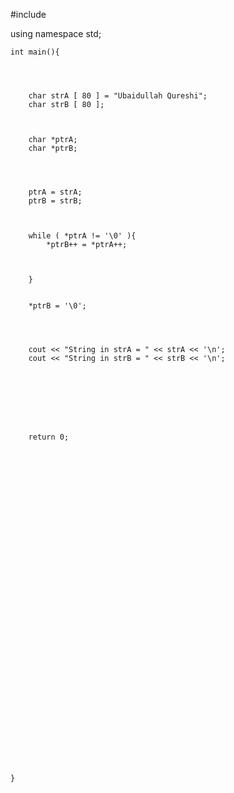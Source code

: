 #include<iostream>
	
	
using namespace std;
	
	
	int main(){
	
	
	
	
		char strA [ 80 ] = "Ubaidullah Qureshi";
		char strB [ 80 ];
		
		
	
		char *ptrA;
		char *ptrB;
		
		
	
	
		ptrA = strA;
		ptrB = strB;
		
		
	
		while ( *ptrA != '\0' ){
			*ptrB++ = *ptrA++;
		
	
	
		}
		
	
		*ptrB = '\0';
		
		
	
	
		cout << "String in strA = " << strA << '\n';
		cout << "String in strB = " << strB << '\n';
		
		
	
	
	
	
	
	
		return 0;
	
	
	
	
	
	
	
	
	
	
	
	
	
	
	
	
	
	
	
	
	
	
	
	
	
	
	
	
	
	
	
	
	
	
	
	
	
	
	}
